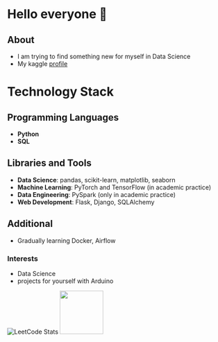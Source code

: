 # Hello everyone 👋

## About
- I am trying to find something new for myself in Data Science
- My kaggle [profile](https://www.kaggle.com/nicovern)
# Technology Stack

## Programming Languages
- **Python**
- **SQL**

## Libraries and Tools
- **Data Science**: pandas, scikit-learn, matplotlib, seaborn
- **Machine Learning**: PyTorch and TensorFlow (in academic practice)
- **Data Engineering**: PySpark (only in academic practice)
- **Web Development**: Flask, Django, SQLAlchemy

## Additional
- Gradually learning Docker, Airflow

### Interests

- Data Science
- projects for yourself with Arduino

![LeetCode Stats](https://leetcard.jacoblin.cool/PoolWerx?theme=dark&font=Noto%20Sans%20Kannada&ext=heatmap)
<img src="https://media.giphy.com/media/SvLuDbUOSUkDw9vpdl/giphy.gif" width=100>

